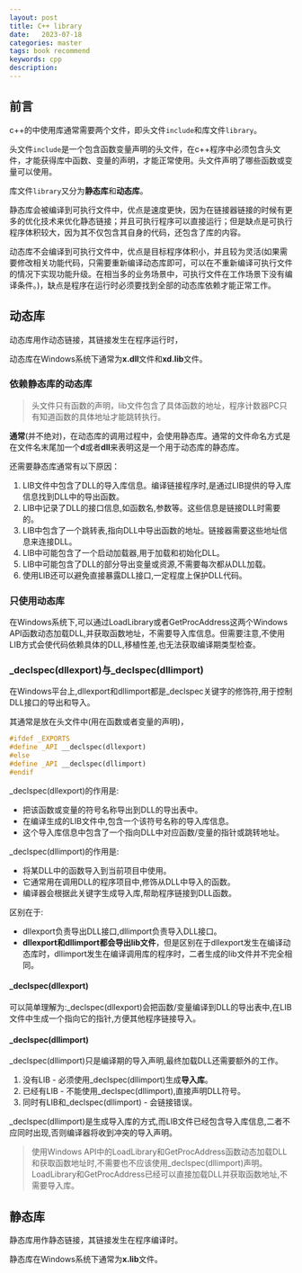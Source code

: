 ```yaml
---
layout: post
title: C++ library
date:   2023-07-18
categories: master
tags: book recommend
keywords: cpp
description: 
---
```


## 前言

c++的中使用库通常需要两个文件，即头文件`include`和库文件`library`。

头文件`include`是一个包含函数变量声明的头文件，在c++程序中必须包含头文件，才能获得库中函数、变量的声明，才能正常使用。头文件声明了哪些函数或变量可以使用。

库文件`library`又分为**静态库**和**动态库**。

静态库会被编译到可执行文件中，优点是速度更快，因为在链接器链接的时候有更多的优化技术来优化静态链接；并且可执行程序可以直接运行；但是缺点是可执行程序体积较大，因为其不仅包含其自身的代码，还包含了库的内容。

动态库不会编译到可执行文件中，优点是目标程序体积小，并且较为灵活(如果需要修改相关功能代码，只需要重新编译动态库即可，可以在不重新编译可执行文件的情况下实现功能升级。在相当多的业务场景中，可执行文件在工作场景下没有编译条件。)，缺点是程序在运行时必须要找到全部的动态库依赖才能正常工作。

## 动态库

动态库用作动态链接，其链接发生在程序运行时，

动态库在Windows系统下通常为**x.dll**文件和**xd.lib**文件。

### 依赖静态库的动态库

> 头文件只有函数的声明，lib文件包含了具体函数的地址，程序计数器PC只有知道函数的具体地址才能跳转执行。

**通常**(并不绝对)，在动态库的调用过程中，会使用静态库。通常的文件命名方式是在文件名末尾加一个**d**或者**dll**来表明这是一个用于动态库的静态库。

还需要静态库通常有以下原因：

1. LIB文件中包含了DLL的导入库信息。编译链接程序时,是通过LIB提供的导入库信息找到DLL中的导出函数。
2. LIB中记录了DLL的接口信息,如函数名,参数等。这些信息是链接DLL时需要的。
3. LIB中包含了一个跳转表,指向DLL中导出函数的地址。链接器需要这些地址信息来连接DLL。
4. LIB中可能包含了一个启动加载器,用于加载和初始化DLL。
5. LIB中可能包含了DLL的部分导出变量或资源,不需要每次都从DLL加载。
6. 使用LIB还可以避免直接暴露DLL接口,一定程度上保护DLL代码。

### 只使用动态库

在Windows系统下,可以通过LoadLibrary或者GetProcAddress这两个Windows API函数动态加载DLL,并获取函数地址，不需要导入库信息。但需要注意,不使用LIB方式会使代码依赖具体的DLL,移植性差,也无法获取编译期类型检查。

### \_declspec(dllexport)与\_declspec(dllimport)

在Windows平台上,dllexport和dllimport都是_declspec关键字的修饰符,用于控制DLL接口的导出和导入。

其通常是放在头文件中(用在函数或者变量的声明)，

```c++
#ifdef _EXPORTS
#define _API __declspec(dllexport)
#else
#define _API __declspec(dllimport)
#endif
```

_declspec(dllexport)的作用是:

- 把该函数或变量的符号名称导出到DLL的导出表中。
- 在编译生成的LIB文件中,包含一个该符号名称的导入库信息。
- 这个导入库信息中包含了一个指向DLL中对应函数/变量的指针或跳转地址。

_declspec(dllimport)的作用是:

- 将某DLL中的函数导入到当前项目中使用。
- 它通常用在调用DLL的程序项目中,修饰从DLL中导入的函数。
- 编译器会根据此关键字生成导入库,帮助程序链接到DLL函数。

区别在于:

- dllexport负责导出DLL接口,dllimport负责导入DLL接口。
- **dllexport和dllimport都会导出lib文件**，但是区别在于dllexport发生在编译动态库时，dllimport发生在编译调用库的程序时，二者生成的lib文件并不完全相同。

#### _declspec(dllexport)

可以简单理解为:_declspec(dllexport)会把函数/变量编译到DLL的导出表中,在LIB文件中生成一个指向它的指针,方便其他程序链接导入。

#### _declspec(dllimport)

_declspec(dllimport)只是编译期的导入声明,最终加载DLL还需要额外的工作。

1. 没有LIB - 必须使用_declspec(dllimport)生成**导入库**。
2. 已经有LIB - 不能使用_declspec(dllimport),直接声明DLL符号。
3. 同时有LIB和_declspec(dllimport) - 会链接错误。

_declspec(dllimport)是生成导入库的方式,而LIB文件已经包含导入库信息,二者不应同时出现,否则编译器将收到冲突的导入声明。

> 使用Windows API中的LoadLibrary和GetProcAddress函数动态加载DLL和获取函数地址时,不需要也不应该使用_declspec(dllimport)声明。LoadLibrary和GetProcAddress已经可以直接加载DLL并获取函数地址,不需要导入库。

## 静态库

静态库用作静态链接，其链接发生在程序编译时。

静态库在Windows系统下通常为**x.lib**文件。

